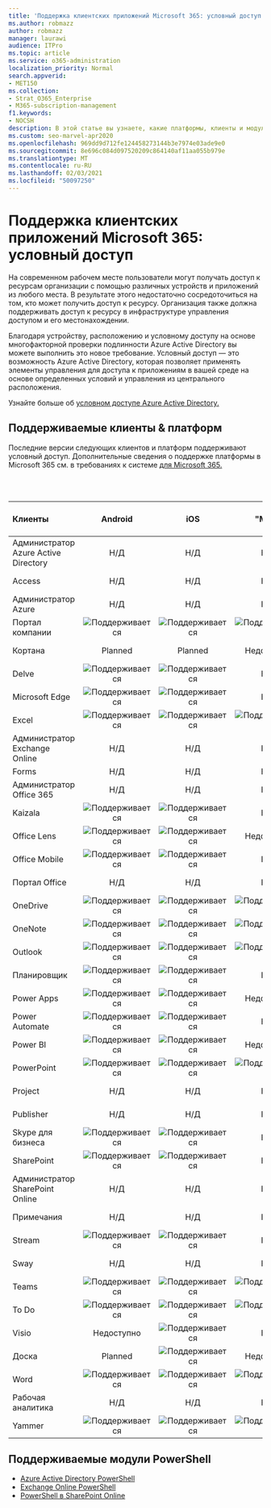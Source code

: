 ```yaml
---
title: 'Поддержка клиентских приложений Microsoft 365: условный доступ'
ms.author: robmazz
author: robmazz
manager: laurawi
audience: ITPro
ms.topic: article
ms.service: o365-administration
localization_priority: Normal
search.appverid:
- MET150
ms.collection:
- Strat_O365_Enterprise
- M365-subscription-management
f1.keywords:
- NOCSH
description: В этой статье вы узнаете, какие платформы, клиенты и модули PowerShell поддерживают условный доступ для Microsoft 365.
ms.custom: seo-marvel-apr2020
ms.openlocfilehash: 969dd9d712fe124458273144b3e7974e03ade9e0
ms.sourcegitcommit: 8e696c084d097520209c864140af11aa055b979e
ms.translationtype: MT
ms.contentlocale: ru-RU
ms.lasthandoff: 02/03/2021
ms.locfileid: "50097250"
---
```

# <a name="microsoft-365-client-app-support-conditional-access"></a>Поддержка клиентских приложений Microsoft 365: условный доступ

На современном рабочем месте пользователи могут получать доступ к ресурсам организации с помощью различных устройств и приложений из любого места. В результате этого недостаточно сосредоточиться на том, кто может получить доступ к ресурсу. Организация также должна поддерживать доступ к ресурсу в инфраструктуре управления доступом и его местонахождении.

Благодаря устройству, расположению и условному доступу на основе многофакторной проверки подлинности Azure Active Directory вы можете выполнить это новое требование. Условный доступ — это возможность Azure Active Directory, которая позволяет применять элементы управления для доступа к приложениям в вашей среде на основе определенных условий и управления из центрального расположения.

Узнайте больше об [условном доступе Azure Active Directory.](/azure/active-directory/conditional-access/)

## <a name="supported-clients--platforms"></a>Поддерживаемые клиенты & платформ

Последние версии следующих клиентов и платформ поддерживают условный доступ. Дополнительные сведения о поддержке платформы в Microsoft 365 см. в требованиях к системе [для Microsoft 365.](/microsoft-365/microsoft-365-and-office-resources)

<br>
<br>

| Клиенты | Android | iOS | "Mac";| Windows 10 <br> Современные приложения| Windows 10 <br> Desktop |
|:---|:---:|:---:|:---:|:---:|:---:|
| Администратор Azure Active Directory | Н/Д | Н/Д | Н/Д | Н/Д | ![Поддерживается](../media/check-mark.png) |
| Access | Н/Д | Н/Д | Н/Д | Н/Д | ![Поддерживается](../media/check-mark.png) |
| Администратор Azure | Н/Д | Н/Д | Н/Д | Н/Д | Н/Д |
| Портал компании | ![Поддерживается](../media/check-mark.png) | ![Поддерживается](../media/check-mark.png) | ![Поддерживается](../media/check-mark.png) | ![Поддерживается](../media/check-mark.png) | Недоступно |
| Кортана | Planned | Planned | Недоступно | ![Поддерживается](../media/check-mark.png) | Недоступно |
| Delve | ![Поддерживается](../media/check-mark.png) | ![Поддерживается](../media/check-mark.png) | Н/Д | Н/Д | Н/Д |
| Microsoft Edge | ![Поддерживается](../media/check-mark.png) | ![Поддерживается](../media/check-mark.png) | Н/Д | Н/Д | ![Поддерживается](../media/check-mark.png) |
| Excel | ![Поддерживается](../media/check-mark.png) | ![Поддерживается](../media/check-mark.png) | ![Поддерживается](../media/check-mark.png) | ![Поддерживается](../media/check-mark.png) | ![Поддерживается](../media/check-mark.png) |
| Администратор Exchange Online | Н/Д | Н/Д | Н/Д | Н/Д | ![Поддерживается](../media/check-mark.png) |
| Forms | Н/Д | Н/Д | Н/Д | Н/Д | Н/Д |
| Администратор Office 365 | Н/Д | Н/Д | Н/Д | Н/Д | ![Поддерживается](../media/check-mark.png) |  |
| Kaizala | ![Поддерживается](../media/check-mark.png) | ![Поддерживается](../media/check-mark.png) | Н/Д | Н/Д | Н/Д |
| Office Lens| ![Поддерживается](../media/check-mark.png) | ![Поддерживается](../media/check-mark.png) | Недоступно | ![Поддерживается](../media/check-mark.png) | Недоступно |
| Office Mobile | ![Поддерживается](../media/check-mark.png) | ![Поддерживается](../media/check-mark.png) | Н/Д | Н/Д | Н/Д |
| Портал Office | Н/Д | Н/Д | Н/Д | ![Поддерживается](../media/check-mark.png) | Недоступно |
| OneDrive | ![Поддерживается](../media/check-mark.png) | ![Поддерживается](../media/check-mark.png) | ![Поддерживается](../media/check-mark.png) | ![Поддерживается](../media/check-mark.png) | ![Поддерживается](../media/check-mark.png) |
| OneNote | ![Поддерживается](../media/check-mark.png) | ![Поддерживается](../media/check-mark.png) | ![Поддерживается](../media/check-mark.png) | ![Поддерживается](../media/check-mark.png) | ![Поддерживается](../media/check-mark.png) |
| Outlook | ![Поддерживается](../media/check-mark.png) | ![Поддерживается](../media/check-mark.png) | ![Поддерживается](../media/check-mark.png) | ![Поддерживается](../media/check-mark.png) | ![Поддерживается](../media/check-mark.png) |
| Планировщик | ![Поддерживается](../media/check-mark.png) | ![Поддерживается](../media/check-mark.png) | Н/Д | Н/Д | Н/Д |
| Power Apps | ![Поддерживается](../media/check-mark.png) | ![Поддерживается](../media/check-mark.png) | Недоступно | Planned | Недоступно |
| Power Automate | ![Поддерживается](../media/check-mark.png) | ![Поддерживается](../media/check-mark.png) | Н/Д | Н/Д | Н/Д |
| Power BI | ![Поддерживается](../media/check-mark.png) | ![Поддерживается](../media/check-mark.png) | Недоступно | ![Поддерживается](../media/check-mark.png) | ![Поддерживается](../media/check-mark.png) |
| PowerPoint | ![Поддерживается](../media/check-mark.png) | ![Поддерживается](../media/check-mark.png) | ![Поддерживается](../media/check-mark.png) | ![Поддерживается](../media/check-mark.png) | ![Поддерживается](../media/check-mark.png) |
| Project | Н/Д | Н/Д | Н/Д | Н/Д | ![Поддерживается](../media/check-mark.png) |
| Publisher | Н/Д | Н/Д | Н/Д | Н/Д | ![Поддерживается](../media/check-mark.png) |
| Skype для бизнеса | ![Поддерживается](../media/check-mark.png) | ![Поддерживается](../media/check-mark.png) | Н/Д | Н/Д | Н/Д ||
| SharePoint | ![Поддерживается](../media/check-mark.png) | ![Поддерживается](../media/check-mark.png) | Н/Д | Н/Д | Н/Д |
| Администратор SharePoint Online | Н/Д | Н/Д | Н/Д | Н/Д | ![Поддерживается](../media/check-mark.png) |
| Примечания | Н/Д | Н/Д | Н/Д | ![Поддерживается](../media/check-mark.png) | Недоступно |
| Stream | ![Поддерживается](../media/check-mark.png) | ![Поддерживается](../media/check-mark.png) | Н/Д | Н/Д | Н/Д |
| Sway | Н/Д | Н/Д | Н/Д | ![Поддерживается](../media/check-mark.png) | Недоступно |
| Teams | ![Поддерживается](../media/check-mark.png) | ![Поддерживается](../media/check-mark.png) | ![Поддерживается](../media/check-mark.png) | Недоступно | ![Поддерживается](../media/check-mark.png) |
| To Do | ![Поддерживается](../media/check-mark.png) | ![Поддерживается](../media/check-mark.png) | ![Поддерживается](../media/check-mark.png) | ![Поддерживается](../media/check-mark.png) | Недоступно |
| Visio | Недоступно | ![Поддерживается](../media/check-mark.png) | Н/Д | Н/Д | ![Поддерживается](../media/check-mark.png) |
| Доска | Planned | ![Поддерживается](../media/check-mark.png) | Недоступно | ![Поддерживается](../media/check-mark.png) | Недоступно |
| Word | ![Поддерживается](../media/check-mark.png) | ![Поддерживается](../media/check-mark.png) | ![Поддерживается](../media/check-mark.png) | ![Поддерживается](../media/check-mark.png) | ![Поддерживается](../media/check-mark.png) |
| Рабочая аналитика | Н/Д | Н/Д | Н/Д | Н/Д | Н/Д |
| Yammer | ![Поддерживается](../media/check-mark.png) | ![Поддерживается](../media/check-mark.png) | ![Поддерживается](../media/check-mark.png) | Недоступно | ![Поддерживается](../media/check-mark.png) |

## <a name="supported-powershell-modules"></a>Поддерживаемые модули PowerShell

- [Azure Active Directory PowerShell](/powershell/azure/active-directory/overview?view=azureadps-2.0)
- [Exchange Online PowerShell](/powershell/exchange/exchange-online-powershell)
- [PowerShell в SharePoint Online](/powershell/sharepoint/sharepoint-online/connect-sharepoint-online)
